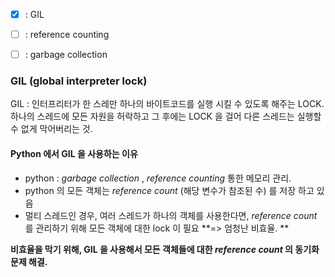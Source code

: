- [x] : GIL
- [ ] : reference counting
- [ ] : garbage collection



### GIL (global interpreter lock)

GIL : 인터프리터가 한 스레만 하나의 바이트코드를 실행 시킬 수 있도록 해주는 LOCK. 하나의 스레드에 모든 자원을 허락하고 그 후에는 LOCK 을 걸어 다른 스레드는 실행할 수 없게 막어버리는 것. 

#### Python 에서 GIL 을 사용하는 이유 

- python :  *garbage collection* , *reference counting*  통한 메모리 관리. 
- python 의 모든 객체는 *reference count* (해당 변수가 참조된 수) 를 저장 하고 있음 
- 멀티 스레드인 경우, 여러 스레드가 하나의 객체를 사용한다면, *reference count* 를 관리하기 위해 모든 객체에 대한 lock 이 필요
  **=> 엄청난 비효율. **

**비효율을 막기 위해, GIL 을 사용해서 모든 객체들에 대한 *reference count* 의 동기화 문제 해결.**





